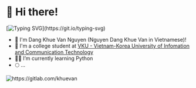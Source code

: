 # 👋 Hi there!

[![Typing SVG](https://readme-typing-svg.herokuapp.com?duration=2500&color=F7E919&lines=Gichee+gitchee+goo..)](https://git.io/typing-svg)

- 🌱 I'm Dang Khue Van Nguyen (Nguyen Dang Khue Van in Vietnamese)!
- 🏫 I'm a college student at [VKU - Vietnam-Korea University of Infomation and Communication Technology](http://vku.udn.vn) 
- 👨‍💻 I’m currently learning Python
- 🌕 ...
<img src="https://docs.gitlab.com/assets/images/gitlab-logo-header.svg" alt="https://gitlab.com/khuevan">
